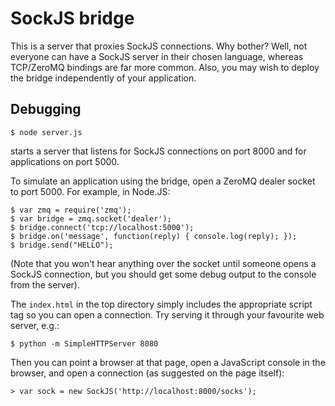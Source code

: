 # SockJS bridge

This is a server that proxies SockJS connections. Why bother? Well,
not everyone can have a SockJS server in their chosen language,
whereas TCP/ZeroMQ bindings are far more common. Also, you may wish to
deploy the bridge independently of your application.

## Debugging

    $ node server.js

starts a server that listens for SockJS connections on port 8000 and
for applications on port 5000.

To simulate an application using the bridge, open a ZeroMQ dealer
socket to port 5000. For example, in Node.JS:

    $ var zmq = require('zmq');
    $ var bridge = zmq.socket('dealer');
    $ bridge.connect('tcp://localhost:5000');
    $ bridge.on('message', function(reply) { console.log(reply); });
    $ bridge.send("HELLO");

(Note that you won't hear anything over the socket until someone opens
a SockJS connection, but you should get some debug output to the
console from the server).

The `index.html` in the top directory simply includes the appropriate
script tag so you can open a connection. Try serving it through your
favourite web server, e.g.:

    $ python -m SimpleHTTPServer 8080

Then you can point a browser at that page, open a JavaScript console
in the browser, and open a connection (as suggested on the page
itself):

    > var sock = new SockJS('http://localhost:8000/socks');
